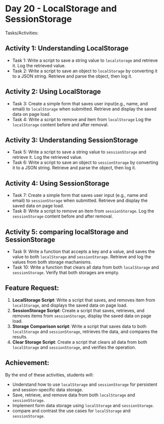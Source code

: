# Day 20 - LocalStorage and SessionStorage
Tasks/Activities: 

## Activity 1: Understanding LocalStorage
 - Task 1: Write a script to save a string value to `localstorage` and retrieve it. Log the retrieved value. 
 - Task 2: Write a script to save an object to `localStorage` by converting it to a JSON string. Retrieve and parse the object, then log it. 

## Activity 2: Using LocalStorage
 - Task 3: Create a simple form that saves user input(e.g., name, and email) to `localStorage` when submitted. Retrieve and display the saved data on page load. 
 - Task 4: Write a script to remove and item from `localStorage` Log the `localStorage` content before and after removal. 

## Activity 3: Understanding SessionStorage
 - Task 5: Write a script to save a string value to `sessionStorage` and retrieve it. Log the retrieved value. 
 - Task 6: Write a script to save an object to `sessionStorage` by converting it to a JSON string. Retrieve and parse the object, then log it. 

## Activity 4: Using SessionStorage
 - Task 7: Create a simple form that saves user input (e.g., name and email) to `sessionStorage` when submitted. Retrieve and display the saved data on page load. 
 - Task 8: Write a script to remove an item from `sessionStorage`. Log the `sessionStorage` content before and after removal. 

## Activity 5: comparing localStorage and SessionStorage
 - Task 9: Write a function that accepts a key and a value, and saves the value to both `localStorage` and `sessionStorage`. Retrieve and log the values from both storage machanisms. 
 - Task 10: Write a function that clears all data from both `localStorage` and `sessionStorage`. Verify that both storages are empty. 

## Feature Request: 
 1. <b>LocalStorage Script</b>: Write a script that saves, and removes item from `localStorage`, and displays the saved data on page load. 
 2. <b>SessionStorage Script</b>: Create a script that saves, retrieves, and removes items from `sessionStorage`, display the saved data on page load. 
 3. <b>Storage Comparison script</b>: Write a script that saves data to both `localStorage` and `sessionStorage`, retrieves the data, and compares the results. 
 4. <b>Clear Storage Script</b>: Create a script that clears all data from both `localStorage` and `sessionStorage`, and verifies the operation. 

## Achievement: 
By the end of these activities, students will: 
 - Understand how to use `localStorage` and `sessionStorage` for persistent and session-specific data storage. 
 - Save, retrieve, and remove data from both `localStorage` and `sessionStorage`.
 - Implement form data storage using `localStorage` and `sessionStorage`. 
 - compare and contrast the use cases for `localStorage` and `sessionStorage`.

